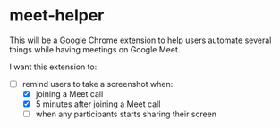# meet-helper

This will be a Google Chrome extension to help users automate several things while having meetings on Google Meet.

I want this extension to:

- [ ] remind users to take a screenshot when:
  - [x] joining a Meet call
  - [x] 5 minutes after joining a Meet call
  - [ ] when any participants starts sharing their screen

